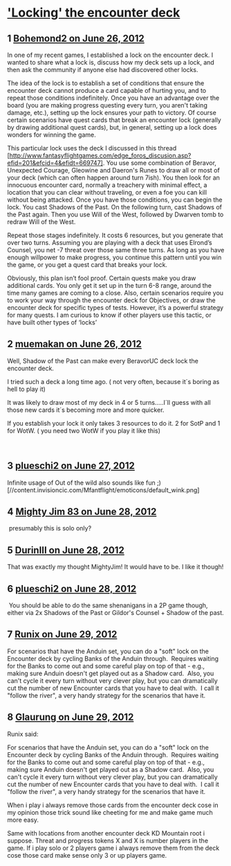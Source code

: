 # [&#039;Locking&#039; the encounter deck](https://community.fantasyflightgames.com/topic/66612-locking-the-encounter-deck/)

## 1 [Bohemond2 on June 26, 2012](https://community.fantasyflightgames.com/topic/66612-locking-the-encounter-deck/?do=findComment&comment=650169)

In one of my recent games, I established a lock on the encounter deck. I wanted to share what a lock is, discuss how my deck sets up a lock, and then ask the community if anyone else had discovered other locks.


The idea of the lock is to establish a set of conditions that ensure the encounter deck cannot produce a card capable of hurting you, and to repeat those conditions indefinitely. Once you have an advantage over the board (you are making progress questing every turn, you aren't taking damage, etc.), setting up the lock ensures your path to victory. Of course certain scenarios have quest cards that break an encounter lock (generally by drawing additional quest cards), but, in general, setting up a lock does wonders for winning the game.


This particular lock uses the deck I discussed in this thread [http://www.fantasyflightgames.com/edge_foros_discusion.asp?efid=201&efcid=4&efidt=669747]. You use some combination of Beravor, Unexpected Courage, Gleowine and Daeron's Runes to draw all or most of your deck (which can often happen around turn 7ish). You then look for an innocuous encounter card, normally a treachery with minimal effect, a location that you can clear without traveling, or even a foe you can kill without being attacked. Once you have those conditions, you can begin the lock. You cast Shadows of the Past. On the following turn, cast Shadows of the Past again. Then you use Will of the West, followed by Dwarven tomb to redraw Will of the West.


Repeat those stages indefinitely. It costs 6 resources, but you generate that over two turns. Assuming you are playing with a deck that uses Elrond’s Counsel, you net -7 threat over those same three turns. As long as you have enough willpower to make progress, you continue this pattern until you win the game, or you get a quest card that breaks your lock.


Obviously, this plan isn’t fool proof. Certain quests make you draw additional cards. You only get it set up in the turn 6-8 range, around the time many games are coming to a close. Also, certain scenarios require you to work your way through the encounter deck for Objectives, or draw the encounter deck for specific types of tests. However, it’s a powerful strategy for many quests. I am curious to know if other players use this tactic, or have built other types of ‘locks’
 

## 2 [muemakan on June 26, 2012](https://community.fantasyflightgames.com/topic/66612-locking-the-encounter-deck/?do=findComment&comment=650210)

Well, Shadow of the Past can make every BeravorUC deck lock the encounter deck.

I tried such a deck a long time ago. ( not very often, because it´s boring as hell to play it)

It was likely to draw most of my deck in 4 or 5 turns…..I´ll guess with all those new cards it´s becoming more and more quicker.

If you establish your lock it only takes 3 resources to do it. 2 for SotP and 1 for WotW. ( you need two WotW if you play it like this)

 

## 3 [plueschi2 on June 27, 2012](https://community.fantasyflightgames.com/topic/66612-locking-the-encounter-deck/?do=findComment&comment=650314)

Infinite usage of Out of the wild also sounds like fun ;) [//content.invisioncic.com/Mfantflight/emoticons/default_wink.png]

## 4 [Mighty Jim 83 on June 28, 2012](https://community.fantasyflightgames.com/topic/66612-locking-the-encounter-deck/?do=findComment&comment=650896)

 presumably this is solo only?

## 5 [DurinIII on June 28, 2012](https://community.fantasyflightgames.com/topic/66612-locking-the-encounter-deck/?do=findComment&comment=650933)

That was exactly my thought MightyJim! It would have to be. I like it though!

## 6 [plueschi2 on June 28, 2012](https://community.fantasyflightgames.com/topic/66612-locking-the-encounter-deck/?do=findComment&comment=650980)

 You should be able to do the same shenanigans in a 2P game though, either via 2x Shadows of the Past or Gildor's Counsel + Shadow of the past.

## 7 [Runix on June 29, 2012](https://community.fantasyflightgames.com/topic/66612-locking-the-encounter-deck/?do=findComment&comment=651650)

For scenarios that have the Anduin set, you can do a "soft" lock on the Encounter deck by cycling Banks of the Anduin through.  Requires waiting for the Banks to come out and some careful play on top of that - e.g., making sure Anduin doesn't get played out as a Shadow card.  Also, you can't cycle it every turn without very clever play, but you can dramatically cut the number of new Encounter cards that you have to deal with.  I call it "follow the river", a very handy strategy for the scenarios that have it.

## 8 [Glaurung on June 29, 2012](https://community.fantasyflightgames.com/topic/66612-locking-the-encounter-deck/?do=findComment&comment=651718)

Runix said:

For scenarios that have the Anduin set, you can do a "soft" lock on the Encounter deck by cycling Banks of the Anduin through.  Requires waiting for the Banks to come out and some careful play on top of that - e.g., making sure Anduin doesn't get played out as a Shadow card.  Also, you can't cycle it every turn without very clever play, but you can dramatically cut the number of new Encounter cards that you have to deal with.  I call it "follow the river", a very handy strategy for the scenarios that have it.



When i play i always remove those cards from the encounter deck cose in my opinion those trick sound like cheeting for me and make game much more easy.

Same with locations from another encounter deck KD Mountain root i suppose. Threat and progress tokens X and X is number players in the game. If i play solo or 2 players game i always remove them from the deck cose those card make sense only 3 or up players game.

